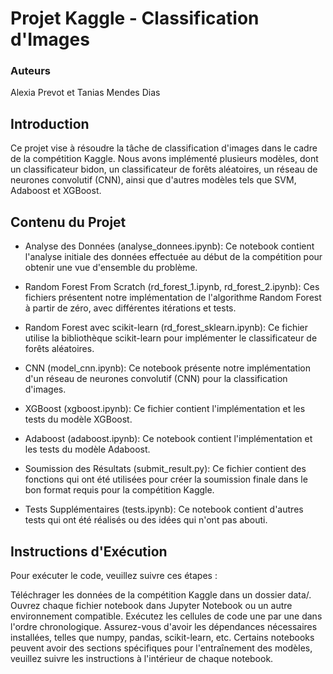 # Projet Kaggle - Classification d'Images

### Auteurs
Alexia Prevot et Tanias Mendes Dias

## Introduction
Ce projet vise à résoudre la tâche de classification d'images dans le cadre de la compétition Kaggle. Nous avons implémenté plusieurs modèles, dont un classificateur bidon, un classificateur de forêts aléatoires, un réseau de neurones convolutif (CNN), ainsi que d'autres modèles tels que SVM, Adaboost et XGBoost.

## Contenu du Projet
- Analyse des Données (analyse_donnees.ipynb): Ce notebook contient l'analyse initiale des données effectuée au début de la compétition pour obtenir une vue d'ensemble du problème.

- Random Forest From Scratch (rd_forest_1.ipynb, rd_forest_2.ipynb): Ces fichiers présentent notre implémentation de l'algorithme Random Forest à partir de zéro, avec différentes itérations et tests.

- Random Forest avec scikit-learn (rd_forest_sklearn.ipynb): Ce fichier utilise la bibliothèque scikit-learn pour implémenter le classificateur de forêts aléatoires.

- CNN (model_cnn.ipynb): Ce notebook présente notre implémentation d'un réseau de neurones convolutif (CNN) pour la classification d'images.

- XGBoost (xgboost.ipynb): Ce fichier contient l'implémentation et les tests du modèle XGBoost.

- Adaboost (adaboost.ipynb): Ce notebook contient l'implémentation et les tests du modèle Adaboost.

- Soumission des Résultats (submit_result.py): Ce fichier contient des fonctions qui ont été utilisées pour créer la soumission finale dans le bon format requis pour la compétition Kaggle.

- Tests Supplémentaires (tests.ipynb): Ce notebook contient d'autres tests qui ont été réalisés ou des idées qui n'ont pas abouti.

## Instructions d'Exécution
Pour exécuter le code, veuillez suivre ces étapes :

Téléchrager les données de la compétition Kaggle dans un dossier data/.
Ouvrez chaque fichier notebook dans Jupyter Notebook ou un autre environnement compatible.
Exécutez les cellules de code une par une dans l'ordre chronologique.
Assurez-vous d'avoir les dépendances nécessaires installées, telles que numpy, pandas, scikit-learn, etc.
Certains notebooks peuvent avoir des sections spécifiques pour l'entraînement des modèles, veuillez suivre les instructions à l'intérieur de chaque notebook.